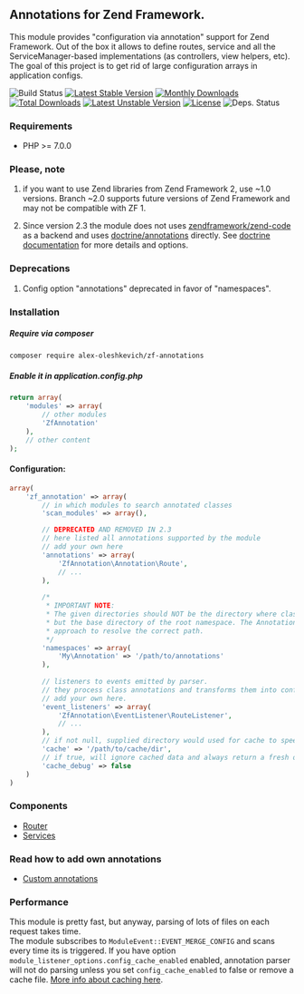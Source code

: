 ## Annotations for Zend Framework.

This module provides "configuration via annotation" support for Zend Framework.
Out of the box it allows to define routes, service and all the ServiceManager-based implementations (as controllers, view helpers, etc).  
The goal of this project is to get rid of large configuration arrays in application configs.

![Build Status](https://travis-ci.org/alex-oleshkevich/zf-annotations.svg)
[![Latest Stable Version](https://poser.pugx.org/alex-oleshkevich/zf-annotations/v/stable.svg)](https://packagist.org/packages/alex-oleshkevich/zf-annotations) 
[![Monthly Downloads](https://poser.pugx.org/alex-oleshkevich/zf-annotations/d/monthly)](https://packagist.org/packages/alex-oleshkevich/zf-annotations)
[![Total Downloads](https://poser.pugx.org/alex-oleshkevich/zf-annotations/downloads)](https://packagist.org/packages/alex-oleshkevich/zf-annotations)
[![Latest Unstable Version](https://poser.pugx.org/alex-oleshkevich/zf-annotations/v/unstable.svg)](https://packagist.org/packages/alex-oleshkevich/zf-annotations) 
[![License](https://poser.pugx.org/alex-oleshkevich/zf-annotations/license.svg)](https://packagist.org/packages/alex-oleshkevich/zf-annotations)
![Deps. Status](https://www.versioneye.com/user/projects/54d47c133ca08495310002b0/badge.svg?style=flat)

### Requirements
* PHP >= 7.0.0

### Please, note
1. if you want to use Zend libraries from Zend Framework 2, use ~1.0 versions. Branch ~2.0 supports future versions of Zend Framework and may not be compatible with ZF 1.

2. Since version 2.3 the module does not uses [zendframework/zend-code](https://github.com/zendframework/zend-code) as a backend and uses [doctrine/annotations](https://github.com/doctrine/annotations) directly. See [doctrine documentation](http://docs.doctrine-project.org/projects/doctrine-common/en/latest/reference/annotations.html) for more details and options.

### Deprecations
1. Config option "annotations" deprecated in favor of "namespaces".

### Installation
##### Require via composer

```bash
composer require alex-oleshkevich/zf-annotations
```

##### Enable it in application.config.php
```php
return array(
    'modules' => array(
        // other modules
        'ZfAnnotation'
    ),
    // other content
);
```

#### Configuration:
```php
array(
    'zf_annotation' => array(
        // in which modules to search annotated classes
        'scan_modules' => array(),

        // DEPRECATED AND REMOVED IN 2.3
        // here listed all annotations supported by the module
        // add your own here
        'annotations' => array(
            'ZfAnnotation\Annotation\Route',
            // ...
        ),
        
        /*
         * IMPORTANT NOTE:
         * The given directories should NOT be the directory where classes of the namespace are in, 
         * but the base directory of the root namespace. The AnnotationRegistry uses a namespace to directory separator
         * approach to resolve the correct path.
         */
        'namespaces' => array(
            'My\Annotation' => '/path/to/annotations'
        ),
        
        // listeners to events emitted by parser. 
        // they process class annotations and transforms them into config values
        // add your own here.
        'event_listeners' => array(
            'ZfAnnotation\EventListener\RouteListener',
            // ...
        ),
        // if not null, supplied directory would used for cache to speed up parsing
        'cache' => '/path/to/cache/dir',
        // if true, will ignore cached data and always return a fresh one.
        'cache_debug' => false
    )
)
```

### Components
 * [Router](docs/router.md)
 * [Services](docs/services.md)

### Read how to add own annotations
* [Custom annotations](docs/custom-annotations.md)

### Performance
This module is pretty fast, but anyway, parsing of lots of files on each request takes time.  
The module subscribes to `ModuleEvent::EVENT_MERGE_CONFIG` and scans every time its is triggered.  If you have option 
`module_listener_options.config_cache_enabled` enabled, annotation parser will not do parsing unless you set `config_cache_enabled` to false or remove a cache file. [More info about caching here](https://akrabat.com/caching-your-zf2-merged-configuration/).
